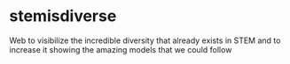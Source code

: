 # stemisdiverse
Web to visibilize the incredible diversity that already exists in STEM and to increase it showing the amazing models that we could follow
